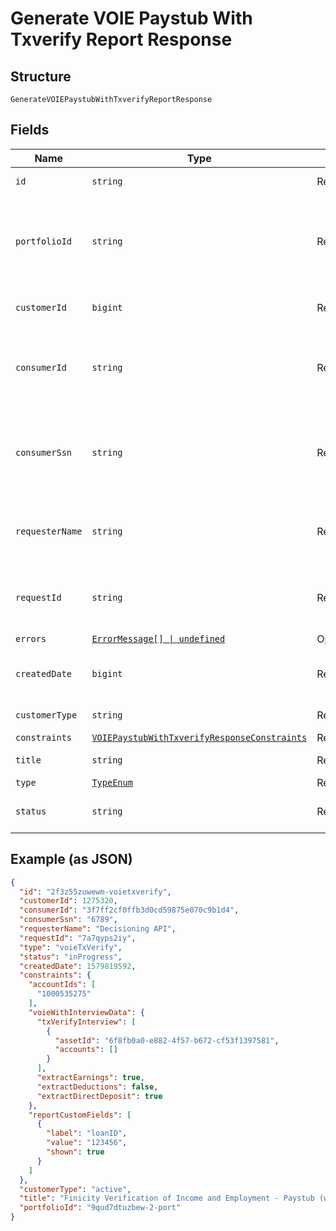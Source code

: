 
# Generate VOIE Paystub With Txverify Report Response

## Structure

`GenerateVOIEPaystubWithTxverifyReportResponse`

## Fields

| Name | Type | Tags | Description |
|  --- | --- | --- | --- |
| `id` | `string` | Required | Finicity's report ID |
| `portfolioId` | `string` | Required | Finicity’s portfolio ID associated with the consumer on the report. |
| `customerId` | `bigint` | Required | Finicity ID for the customer |
| `consumerId` | `string` | Required | Finicity report consumer ID (max length 32 characters) |
| `consumerSsn` | `string` | Required | Last 4 digits of the report consumer’s Social Security number |
| `requesterName` | `string` | Required | Name of Finicity partner requesting the report |
| `requestId` | `string` | Required | Unique requestId for this specific call request |
| `errors` | [`ErrorMessage[] \| undefined`](../../doc/models/error-message.md) | Optional | - |
| `createdDate` | `bigint` | Required | The date the report was generated |
| `customerType` | `string` | Required | Customer type |
| `constraints` | [`VOIEPaystubWithTxverifyResponseConstraints`](../../doc/models/voie-paystub-with-txverify-response-constraints.md) | Required | - |
| `title` | `string` | Required | Title of the report |
| `type` | [`TypeEnum`](../../doc/models/type-enum.md) | Required | Report type |
| `status` | `string` | Required | inProgress, success, or failure |

## Example (as JSON)

```json
{
  "id": "2f3z55zuwewm-voietxverify",
  "customerId": 1275320,
  "consumerId": "3f7ff2cf0ffb3d0cd59875e070c9b1d4",
  "consumerSsn": "6789",
  "requesterName": "Decisioning API",
  "requestId": "7a7qyps2iy",
  "type": "voieTxVerify",
  "status": "inProgress",
  "createdDate": 1579819592,
  "constraints": {
    "accountIds": [
      "1000535275"
    ],
    "voieWithInterviewData": {
      "txVerifyInterview": [
        {
          "assetId": "6f8fb0a0-e882-4f57-b672-cf53f1397581",
          "accounts": []
        }
      ],
      "extractEarnings": true,
      "extractDeductions": false,
      "extractDirectDeposit": true
    },
    "reportCustomFields": [
      {
        "label": "loanID",
        "value": "123456",
        "shown": true
      }
    ]
  },
  "customerType": "active",
  "title": "Finicity Verification of Income and Employment - Paystub (with TXVerify)",
  "portfolioId": "9qud7dtuzbew-2-port"
}
```

